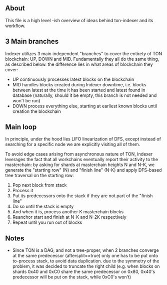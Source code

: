## About

This file is a high level -ish overview of ideas behind ton-indexer and its workflow.

## 3 Main branches

Indexer utilizes 3 main independent "branches" to cover the entirety of TON blockchain: UP, DOWN and MID. Fundamentally they all do the same thing, as described below. the difference lies in what areas of blockchain they cover:
+ UP continuously processes latest blocks on the blockchain
+ MID handles blocks created during Indexer downtime, i.e. blocks between latest at the time it has been started and latest found in database (naturally, should it be empty, this branch is not needed and won't be run)
+ DOWN process everything else, starting at earliest known blocks until creation the blockchain

## Main loop

In principle, under the hood lies LIFO linearization of DFS, except instead of searching for a specific node we are explicitly visiting all of them.

To avoid edge cases arising from asynchronous nature of TON, Indexer leverages the fact that all workchains eventually report their activity to the masterchain: by asking for shards at masterchain heights N and N-K, we generate the "starting row" (N) and "finish line" (N-K) and apply DFS-based tree traversal on the starting row:
1. Pop next block from stack
2. Process it
3. Put its predecessors onto the stack if they are not part of the "finish line"
4. Do so until the stack is empty
5. And when it is, process another K masterchain blocks
6. Reanchor start and finish at N-K and N-2K respectively
7. Repeat until you run out of blocks

## Notes

+ Since TON is a DAG, and not a tree-proper, when 2 branches converge at the same predecessor (aftersplit==true) only one has to be put onto to-process stack, to avoid data duplication. due to the symmetry of the problem, it was decided to truncate the right child (e.g. when blocks on shards 0x40 and 0xC0 share the same predecessor on 0x80, 0x40's predecessor will be put on the stack, while 0xC0's won’t)
